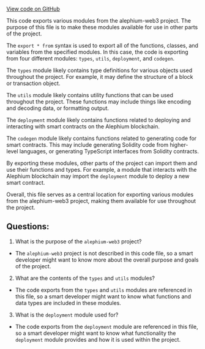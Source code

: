 [View code on GitHub](https://github.com/alephium/alephium-web3/packages/cli/src/index.ts)

This code exports various modules from the alephium-web3 project. The purpose of this file is to make these modules available for use in other parts of the project. 

The `export * from` syntax is used to export all of the functions, classes, and variables from the specified modules. In this case, the code is exporting from four different modules: `types`, `utils`, `deployment`, and `codegen`. 

The `types` module likely contains type definitions for various objects used throughout the project. For example, it may define the structure of a block or transaction object. 

The `utils` module likely contains utility functions that can be used throughout the project. These functions may include things like encoding and decoding data, or formatting output. 

The `deployment` module likely contains functions related to deploying and interacting with smart contracts on the Alephium blockchain. 

The `codegen` module likely contains functions related to generating code for smart contracts. This may include generating Solidity code from higher-level languages, or generating TypeScript interfaces from Solidity contracts. 

By exporting these modules, other parts of the project can import them and use their functions and types. For example, a module that interacts with the Alephium blockchain may import the `deployment` module to deploy a new smart contract. 

Overall, this file serves as a central location for exporting various modules from the alephium-web3 project, making them available for use throughout the project.
## Questions: 
 1. What is the purpose of the `alephium-web3` project?
- The `alephium-web3` project is not described in this code file, so a smart developer might want to know more about the overall purpose and goals of the project.

2. What are the contents of the `types` and `utils` modules?
- The code exports from the `types` and `utils` modules are referenced in this file, so a smart developer might want to know what functions and data types are included in these modules.

3. What is the `deployment` module used for?
- The code exports from the `deployment` module are referenced in this file, so a smart developer might want to know what functionality the `deployment` module provides and how it is used within the project.